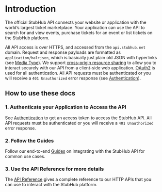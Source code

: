 # Introduction

The official StubHub API connects your website or application with the
world’s largest ticket marketplace. Your application can use the API to search
for and view events, purchase tickets for an event or list tickets on the
StubHub platform.

All API access is over HTTPS, and accessed from the `api.stubhub.net` domain.
Request and response payloads are formatted as `application/hal+json`, which is
basically just plain old JSON with hyperlinks (see [Media Type](./media-type.md)).
We support [cross-origin resource sharing][cors] to allow you to interact
securely with our API from a client-side web application. [OAuth2][oauth2]
is used for all authentication. All API requests must be authenticated or you
will receive a `401 Unauthorized` error response (see
[Authentication](../authentication/index.mdx)).

[cors]: http://en.wikipedia.org/wiki/Cross-origin_resource_sharing
[oauth2]: http://oauth.net/2/

## How to use these docs

### 1. Authenticate your Application to Access the API

See [Authentication](../authentication/index.mdx) to get an access token to access the StubHub API.
All API requests must be authenticated or you will receive a `401 Unauthorized` error response.

### 2. Follow the Guides

Follow our end-to-end [Guides](../guides/index.mdx) on integrating with the StubHub API for common
use cases.

### 3. Use the API Reference for more details

The [API Reference](/api-reference/inventory) gives a complete reference to our HTTP APIs that you
can use to interact with the StubHub platform.
